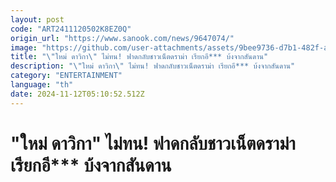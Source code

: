 ```yaml
---
layout: post
code: "ART2411120502K8EZ0Q"
origin_url: "https://www.sanook.com/news/9647074/"
image: "https://github.com/user-attachments/assets/9bee9736-d7b1-482f-a9f5-2c7079ebc3d2"
title: "\"ใหม่ ดาวิกา\" ไม่ทน! ฟาดกลับชาวเน็ตดราม่า เรียกอี*** บ้งจากสันดาน"
description: "\"ใหม่ ดาวิกา\" ไม่ทน! ฟาดกลับชาวเน็ตดราม่า เรียกอี*** บ้งจากสันดาน"
category: "ENTERTAINMENT"
language: "th"
date: 2024-11-12T05:10:52.512Z
---
```


# "ใหม่ ดาวิกา" ไม่ทน! ฟาดกลับชาวเน็ตดราม่า เรียกอี*** บ้งจากสันดาน